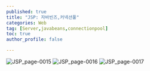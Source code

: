 ```yaml
---
published: true
title: "JSP: 자바빈즈,커넥션풀" 
categories: Web
tag: [Server,javabeans,connectionpool] 
toc: true
author_profile: false 

---
```


![JSP_page-0015](https://github.com/Vida0822/Ssangyong/assets/132312673/45192538-0361-4cb1-be03-c9b1d41bdbc4)
![JSP_page-0016](https://github.com/Vida0822/Ssangyong/assets/132312673/7e629ca9-7298-44cb-96fe-fff46080f7a2)
![JSP_page-0017](https://github.com/Vida0822/Ssangyong/assets/132312673/b28d22ca-6a56-4402-8aa3-5e4493f2a60a)
